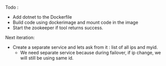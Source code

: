 Todo :
* Add dotnet to the Dockerfile
* Build code using dockerimage and mount code in the image
* Start the zookeeper if tool returns success.

Next iteration:
* Create a separate service and lets ask from it : list of all ips and myid.
    * We need separate service because during failover, if ip change, we will still be using same id.